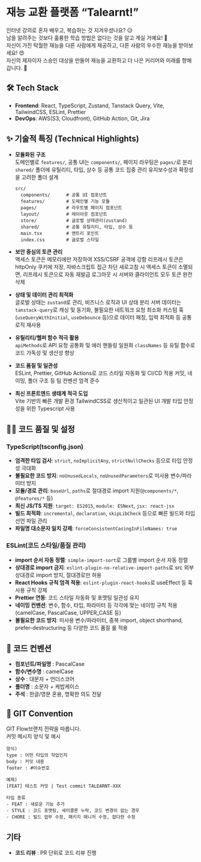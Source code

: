 # 재능 교환 플랫폼 “Talearnt!”

인터넷 강의로 혼자 배우고, 복습하는 것 지겨우셨나요? 😥   
남을 알려주는 것보다 훌륭한 학습 방법은 없다는 것을 알고 계실 거예요! 🧐  
자신이 가진 탁월한 재능을 다른 사람에게 제공하고, 다른 사람의 우수한 재능을 받아보세요! 😍  
자신의 제자이자 스승인 대상을 만들어 재능을 교환하고 더 나은 커리어와 미래를 향해 갑니다. 🧲  

## 🛠️ Tech Stack

- **Frontend**: React, TypeScript, Zustand, Tanstack Query, Vite, TailwindCSS, ESLint, Prettier
- **DevOps**: AWS(S3, Cloudfront), GitHub Action, Git, Jira

## ✨ 기술적 특징 (Technical Highlights)

- **모듈화된 구조**  
  도메인별로 `features/`, 공통 UI는 `components/`, 페이지 라우팅은 `pages/`로 분리
  `shared/` 폴더에 유틸리티, 타입, 상수 등 공통 코드 집중 관리
  유지보수성과 확장성을 고려한 폴더 설계

  ```text
  src/
    components/      # 공통 UI 컴포넌트
    features/        # 도메인별 기능 모듈
    pages/           # 라우트별 페이지 컴포넌트
    layout/          # 레이아웃 컴포넌트
    store/           # 글로벌 상태관리(zustand)
    shared/          # 공통 유틸리티, 타입, 상수 등
    main.tsx         # 엔트리 포인트
    index.css        # 글로벌 스타일
  ```

- **보안 중심의 토큰 관리**  
  액세스 토큰은 메모리에만 저장하여 XSS/CSRF 공격에 강함
  리프레시 토큰은 httpOnly 쿠키에 저장, 자바스크립트 접근 차단
  새로고침 시 액세스 토큰이 소멸되면, 리프레시 토큰으로 자동 재발급
  로그아웃 시 서버와 클라이언트 모두 토큰 완전 삭제

- **상태 및 데이터 관리 최적화**  
  글로벌 상태는 `zustand`로 관리, 비즈니스 로직과 UI 상태 분리
  서버 데이터는 `tanstack-query`로 캐싱 및 동기화, 불필요한 네트워크 요청 최소화
  커스텀 훅(`useQueryWithInitial`, `useDebounce` 등)으로 데이터 패칭, 입력 최적화 등 공통 로직 재사용

- **유틸리티/헬퍼 함수 적극 활용**  
  `apiMethods`로 API 요청 공통화 및 에러 핸들링 일원화
  `classNames` 등 유틸 함수로 코드 가독성 및 생산성 향상

- **코드 품질 및 일관성**  
  ESLint, Prettier, GitHub Actions로 코드 스타일 자동화 및 CI/CD 적용
  커밋, 네이밍, 폴더 구조 등 팀 컨벤션 엄격 준수

- **최신 프론트엔드 생태계 적극 도입**  
  Vite 기반의 빠른 개발 환경
  TailwindCSS로 생산적이고 일관된 UI 개발
  타입 안정성을 위한 Typescript 사용

## 🧑‍💻 코드 품질 및 설정

### TypeScript(tsconfig.json)

- **엄격한 타입 검사**: `strict`, `noImplicitAny`, `strictNullChecks` 등으로 타입 안정성 극대화
- **불필요한 코드 방지**: `noUnusedLocals`, `noUnusedParameters`로 미사용 변수/파라미터 방지
- **모듈/경로 관리**: `baseUrl`, `paths`로 절대경로 import 지원(`@components/*`, `@features/*` 등)
- **최신 JS/TS 지원**: `target: ES2015`, `module: ESNext`, `jsx: react-jsx`
- **빌드 최적화**: `incremental`, `declaration`, `skipLibCheck` 등으로 빠른 빌드와 타입 선언 파일 관리
- **파일명 대소문자 일치 강제**: `forceConsistentCasingInFileNames: true`

### ESLint(코드 스타일/품질 관리)

- **import 순서 자동 정렬**: `simple-import-sort`로 그룹별 import 순서 자동 정렬
- **상대경로 import 금지**: `eslint-plugin-no-relative-import-paths`로 src 외부 상대경로 import 방지, 절대경로만 허용
- **React Hooks 규칙 엄격 적용**: `eslint-plugin-react-hooks`로 useEffect 등 훅 사용 규칙 강제
- **Prettier 연동**: 코드 스타일 자동화 및 포맷팅 일관성 유지
- **네이밍 컨벤션**: 변수, 함수, 타입, 파라미터 등 각각에 맞는 네이밍 규칙 적용(camelCase, PascalCase, UPPER_CASE 등)
- **불필요한 코드 방지**: 미사용 변수/파라미터, 중복 import, object shorthand, prefer-destructuring 등 다양한 코드 품질 룰 적용

## 📄 코드 컨벤션

- **컴포넌트/파일명** : PascalCase
- **함수/변수명** : camelCase
- **상수** : 대문자 + 언더스코어
- **폴더명** : 소문자 + 케밥케이스
- **주석** : 한글/영문 혼용, 명확한 의도 전달

## 📃 GIT Convention

GIT Flow브랜치 전략을 따릅니다.  
커밋 메시지 양식 및 예시
```
양식)
type : 어떤 타입의 작업인지
body : 커밋 내용
footer : #이슈번호

예제)
[FEAT] 테스트 커밋 | Test commit TALEARNT-XXX

타입 종류
- FEAT : 새로운 기능 추가
- STYLE : 코드 포맷팅, 세미콜론 누락, 코드 변경이 없는 경우
- CHORE : 빌드 업무 수정, 패키지 매니저 수정, 잡다한 수정
```

## 기타

- **코드 리뷰** : PR 단위로 코드 리뷰 진행
